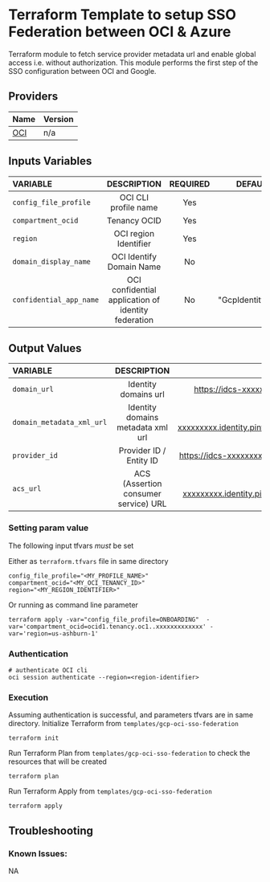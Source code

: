 # Terraform Template to setup SSO Federation between OCI & Azure

Terraform module to fetch service provider metadata url and enable global access i.e. without authorization. This module performs the first step of the SSO configuration between OCI and Google.

## Providers

| Name                                                                  | Version |
| --------------------------------------------------------------------- | ------- |
| [OCI](https://registry.terraform.io/providers/oracle/oci/latest/docs) | n/a     |

## Inputs Variables

| VARIABLE                |                     DESCRIPTION                     | REQUIRED |          DEFAULT_VALUE |                       SAMPLE VALUE |
| :---------------------- | :-------------------------------------------------: | :------: |-----------------------:| ---------------------------------: |
| `config_file_profile`   |                OCI CLI profile name                 |   Yes    |                        |                       "ONBOARDING" |
| `compartment_ocid`      |                    Tenancy OCID                     |   Yes    |                        | "ocid1.tenancy.oc1..xxxxxxxxxxxxx" |
| `region`                |                OCI region Identifier                |   Yes    |                        |                     "us-ashburn-1" |
| `domain_display_name`   |              OCI Identify Domain Name               |    No    |              "Default" |                                    |
| `confidential_app_name` | OCI confidential application of identity federation |    No    | "GcpIdentityProvider"  |                                    |

## Output Values

| VARIABLE                  |             DESCRIPTION              |                             SAMPLE VALUE                              |
|:--------------------------|:------------------------------------:|:---------------------------------------------------------------------:|
| `domain_url`              |         Identity domains url         |          https://idcs-xxxxxxxxx.identity.pint.oracle.com:443          |
| `domain_metadata_xml_url` |  Identity domains metadata xml url   | https://idcs-xxxxxxxxx.identity.pint.oc9qadev.com:443/fed/v1/metadata |
| `provider_id`             |       Provider ID / Entity ID        |       https://idcs-xxxxxxxxx.identity.pint.oc9qadev.com:443/fed       |
| `acs_url`                 | ACS (Assertion consumer service) URL |  https://idcs-xxxxxxxxx.identity.pint.oc9qadev.com:443/fed/v1/sp/sso  |

### Setting param value

The following input tfvars _must_ be set

Either as `terraform.tfvars` file in same directory

```
config_file_profile="<MY_PROFILE_NAME>"
compartment_ocid="<MY_OCI_TENANCY_ID>"
region="<MY_REGION_IDENTIFIER>"
```

Or running as command line parameter

```
terraform apply -var="config_file_profile=ONBOARDING"  -var='compartment_ocid=ocid1.tenancy.oc1..xxxxxxxxxxxxx' -var='region=us-ashburn-1'
```

### Authentication

```
# authenticate OCI cli
oci session authenticate --region=<region-identifier>
```

### Execution

Assuming authentication is successful, and parameters tfvars are in same directory.
Initialize Terraform from `templates/gcp-oci-sso-federation`

```
terraform init
```

Run Terraform Plan from `templates/gcp-oci-sso-federation` to check the resources that will be created

```
terraform plan
```

Run Terraform Apply from `templates/gcp-oci-sso-federation`

```
terraform apply
```

## Troubleshooting

### Known Issues:

NA